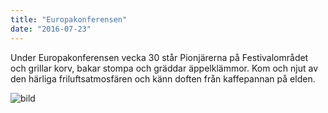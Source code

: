 ```yaml
---
title: "Europakonferensen"
date: "2016-07-23"
---
```

Under Europakonferensen vecka 30 står Pionjärerna på Festivalområdet och grillar korv, bakar stompa och gräddar äppelklämmor. Kom och njut av den härliga friluftsatmosfären och känn doften från kaffepannan på elden.

![bild](/img/euk.JPG)
